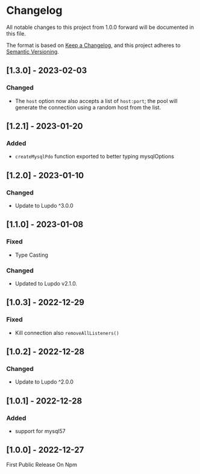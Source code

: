 # Changelog

All notable changes to this project from 1.0.0 forward will be documented in this file.

The format is based on [Keep a Changelog](https://keepachangelog.com/en/1.0.0/),
and this project adheres to [Semantic Versioning](https://semver.org/spec/v2.0.0.html).

## [1.3.0] - 2023-02-03

### Changed

-   The `host` option now also accepts a list of `host:port`; the pool will generate the connection using a random host from the list.

## [1.2.1] - 2023-01-20

### Added

-   `createMysqlPdo` function exported to better typing mysqlOptions

## [1.2.0] - 2023-01-10

### Changed

-   Update to Lupdo ^3.0.0

## [1.1.0] - 2023-01-08

### Fixed

-   Type Casting

### Changed

-   Updated to Lupdo v2.1.0.

## [1.0.3] - 2022-12-29

### Fixed

-   Kill connection also `removeAllListeners()`

## [1.0.2] - 2022-12-28

### Changed

-   Update to Lupdo ^2.0.0

## [1.0.1] - 2022-12-28

### Added

-   support for mysql57

## [1.0.0] - 2022-12-27

First Public Release On Npm
